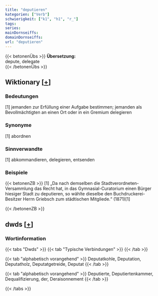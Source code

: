 ```yaml
---
title: "deputieren"
kategorien: ["Verb"]
schwierigkeit: ["k1", "h1", "r_"]
tags:
series:
mainDornseiffs:
domainDornseiffs:
url: "deputieren"
---
```


{{< betonenÜbs >}}
**Übersetzung:**  
depute, delegate  
{{< /betonenÜbs >}}

## Wiktionary [[+](https://de.wiktionary.org/wiki/deputieren)]

### Bedeutungen
[1] jemanden zur Erfüllung einer Aufgabe bestimmen; jemanden als Bevollmächtigten an einen Ort oder in ein Gremium delegieren  

### Synonyme
[1] abordnen  

### Sinnverwandte
[1] abkommandieren, delegieren, entsenden  

### Beispiele
{{< betonenZB >}}
[1] „Da nach demselben die Stadtverordneten-Versammlung das Recht hat, in das Gymnasial-Curatorium einen Bürger hiesiger Stadt zu deputieren, so wählte dieselbe den Buchdruckerei-Besitzer Herrn Griebsch zum städtischen Mitgliede.“ (1871)[1]  

{{< /betonenZB >}}


## dwds [[+](https://www.dwds.de/wb/deputieren)]

### Wortinformation
{{< tabs "Dwds" >}}
{{< tab "Typische Verbindungen" >}}
{{< /tab >}}

{{< tab "alphabetisch vorangehend" >}}
Deputatkohle, Deputation, Deputatholz, Deputatgetreide, Deputat
{{< /tab >}}

{{< tab "alphabetisch vorangehend" >}}
Deputierte, Deputiertenkammer, Dequalifizierung, der, Deraisonnement
{{< /tab >}}

{{< /tabs >}}

